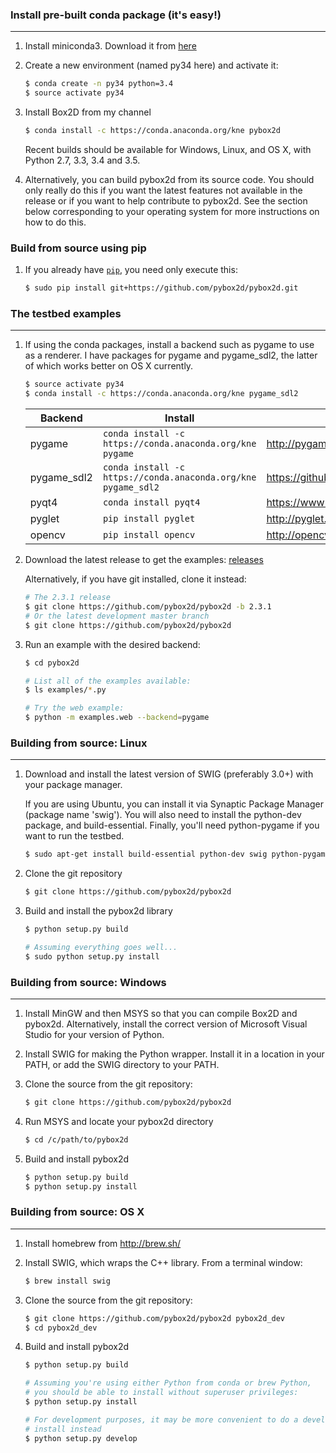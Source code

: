 ### Install pre-built conda package (it's easy!)
------------------------------------------------
1. Install miniconda3. Download it from
   [here](http://conda.pydata.org/miniconda.html)
2. Create a new environment (named py34 here) and activate it:

    ```bash
    $ conda create -n py34 python=3.4
    $ source activate py34
    ```
3. Install Box2D from my channel

    ```bash
    $ conda install -c https://conda.anaconda.org/kne pybox2d
    ```

    Recent builds should be available for Windows, Linux, and OS X, with Python
    2.7, 3.3, 3.4 and 3.5.

4. Alternatively, you can build pybox2d from its source code. You should only
   really do this if you want the latest features not available in the
   release or if you want to help contribute to pybox2d. See the section below
   corresponding to your operating system for more instructions on how to do
   this.

### Build from source using pip

1. If you already have [`pip`](https://pip.pypa.io/en/stable/installing/), you need only execute this:
    ```bash
    $ sudo pip install git+https://github.com/pybox2d/pybox2d.git
    ```


### The testbed examples
------------------------
1. If using the conda packages, install a backend such as pygame to use as a
   renderer. I have packages for pygame and pygame_sdl2, the latter of which
   works better on OS X currently.

    ```bash
    $ source activate py34
    $ conda install -c https://conda.anaconda.org/kne pygame_sdl2
    ```
    
    | Backend        | Install                                                       | Homepage                             |
    | -------------  | ------------------------------------------------------------- | ------------------------------------ |
    | pygame         | `conda install -c https://conda.anaconda.org/kne pygame`      | http://pygame.org                    |  
    | pygame_sdl2    | `conda install -c https://conda.anaconda.org/kne pygame_sdl2` | https://github.com/renpy/pygame_sdl2 |
    | pyqt4          | `conda install pyqt4`                                         | https://www.riverbankcomputing.com/  |
    | pyglet         | `pip install pyglet`                                          | http://pyglet.org                    |
    | opencv         | `pip install opencv`                                          | http://opencv.org                    |

2. Download the latest release to get the examples: 
    [releases](https://github.com/pybox2d/pybox2d/releases)

    Alternatively, if you have git installed, clone it instead:
    ```bash
    # The 2.3.1 release
    $ git clone https://github.com/pybox2d/pybox2d -b 2.3.1
    # Or the latest development master branch
    $ git clone https://github.com/pybox2d/pybox2d
    ```

3. Run an example with the desired backend:
    ```bash
    $ cd pybox2d

    # List all of the examples available:
    $ ls examples/*.py

    # Try the web example:
    $ python -m examples.web --backend=pygame
    ```

### Building from source: Linux
--------------------------------
1. Download and install the latest version of SWIG (preferably 3.0+) with 
   your package manager.

   If you are using Ubuntu, you can install it via Synaptic Package Manager
   (package name 'swig'). You will also need to install the python-dev package,
   and build-essential. Finally, you'll need python-pygame if you want to run
   the testbed.

    ```bash
    $ sudo apt-get install build-essential python-dev swig python-pygame git
    ```

2. Clone the git repository

    ```bash
    $ git clone https://github.com/pybox2d/pybox2d
    ```

3. Build and install the pybox2d library

    ```bash
    $ python setup.py build

    # Assuming everything goes well...
    $ sudo python setup.py install
    ```

### Building from source: Windows
-----------
1. Install MinGW and then MSYS so that you can compile Box2D and pybox2d.
   Alternatively, install the correct version of Microsoft Visual Studio for
   your version of Python.
2. Install SWIG for making the Python wrapper. Install it in a location in your
   PATH, or add the SWIG directory to your PATH.

3. Clone the source from the git repository:

    ```bash
    $ git clone https://github.com/pybox2d/pybox2d
    ```

4. Run MSYS and locate your pybox2d directory

    ```bash
    $ cd /c/path/to/pybox2d
    ```

5. Build and install pybox2d

    ```bash
    $ python setup.py build
    $ python setup.py install
    ```

### Building from source: OS X
--------
1. Install homebrew from http://brew.sh/
2. Install SWIG, which wraps the C++ library. From a terminal window:

    ```bash
    $ brew install swig
    ```

3. Clone the source from the git repository:

    ```bash
    $ git clone https://github.com/pybox2d/pybox2d pybox2d_dev
    $ cd pybox2d_dev
    ```

4. Build and install pybox2d

    ```bash
    $ python setup.py build

    # Assuming you're using either Python from conda or brew Python,
    # you should be able to install without superuser privileges:
    $ python setup.py install

    # For development purposes, it may be more convenient to do a develop
    # install instead
    $ python setup.py develop
    ```
